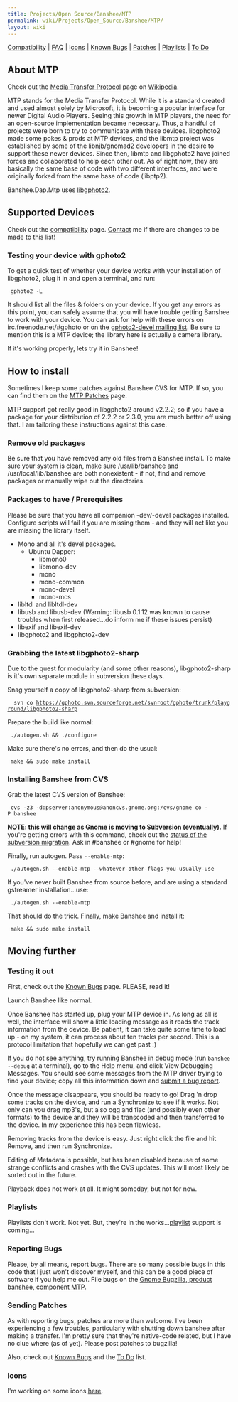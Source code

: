 ```yaml
---
title: Projects/Open Source/Banshee/MTP
permalink: wiki/Projects/Open_Source/Banshee/MTP/
layout: wiki
---
```


[Compatibility](/wiki/Projects/Open_Source/Banshee/MTP/Compatibility "wikilink")
| [FAQ](/wiki/Projects/Open_Source/Banshee/MTP/FAQ "wikilink") |
[Icons](/wiki/Projects/Open_Source/Banshee/MTP/Icons "wikilink") | [Known
Bugs](/wiki/Projects/Open_Source/Banshee/MTP/Known_Bugs "wikilink") |
[Patches](/wiki/Projects/Open_Source/Banshee/MTP/Patches "wikilink") |
[Playlists](/wiki/Projects/Open_Source/Banshee/MTP/Playlists "wikilink") | [To
Do](/wiki/Projects/Open_Source/Banshee/MTP/To_Do "wikilink")

About MTP
---------

Check out the [Media Transfer
Protocol](http://en.wikipedia.org/wiki/Media_Transfer_Protocol) page on
[Wikipedia](http://www.wikipedia.org).

MTP stands for the Media Transfer Protocol. While it is a standard
created and used almost solely by Microsoft, it is becoming a popular
interface for newer Digital Audio Players. Seeing this growth in MTP
players, the need for an open-source implementation became necessary.
Thus, a handful of projects were born to try to communicate with these
devices. libgphoto2 made some pokes & prods at MTP devices, and the
libmtp project was established by some of the libnjb/gnomad2 developers
in the desire to support these newer devices. Since then, libmtp and
libgphoto2 have joined forces and collaborated to help each other out.
As of right now, they are basically the same base of code with two
different interfaces, and were originally forked from the same base of
code (libptp2).

Banshee.Dap.Mtp uses [libgphoto2](http://www.gphoto.org).

Supported Devices
-----------------

Check out the
[compatibility](/wiki/Projects/Open_Source/Banshee/MTP/Compatibility "wikilink")
page. [Contact](/wiki/Contact "wikilink") me if there are changes to be made
to this list!

### Testing your device with gphoto2

To get a quick test of whether your device works with your installation
of libgphoto2, plug it in and open a terminal, and run:

` gphoto2 -L`

It should list all the files & folders on your device. If you get any
errors as this point, you can safely assume that you will have trouble
getting Banshee to work with your device. You can ask for help with
these errors on irc.freenode.net/\#gphoto or on the [gphoto2-devel
mailing list](http://sourceforge.net/mail/?group_id=8874). Be sure to
mention this is a MTP device; the library here is actually a camera
library.

If it's working properly, lets try it in Banshee!

How to install
--------------

Sometimes I keep some patches against Banshee CVS for MTP. If so, you
can find them on the [MTP
Patches](/wiki/Projects/Open_Source/Banshee/MTP/Patches "wikilink") page.

MTP support got really good in libgphoto2 around v2.2.2; so if you have
a package for your distribution of 2.2.2 or 2.3.0, you are much better
off using that. I am tailoring these instructions against this case.

### Remove old packages

Be sure that you have removed any old files from a Banshee install. To
make sure your system is clean, make sure /usr/lib/banshee and
/usr/local/lib/banshee are both nonexistent - if not, find and remove
packages or manually wipe out the directories.

### Packages to have / Prerequisites

Please be sure that you have all companion -dev/-devel packages
installed. Configure scripts will fail if you are missing them - and
they will act like you are missing the library itself.

-   Mono and all it's devel packages.
    -   Ubuntu Dapper:
        -   libmono0
        -   libmono-dev
        -   mono
        -   mono-common
        -   mono-devel
        -   mono-mcs
-   libltdl and libltdl-dev
-   libusb and libusb-dev (Warning: libusb 0.1.12 was known to cause
    troubles when first released...do inform me if these issues persist)
-   libexif and libexif-dev
-   libgphoto2 and libgphoto2-dev

### Grabbing the latest libgphoto2-sharp

Due to the quest for modularity (and some other reasons),
libgphoto2-sharp is it's own separate module in subversion these days.

Snag yourself a copy of libgphoto2-sharp from subversion:

`  svn co `[`https://gphoto.svn.sourceforge.net/svnroot/gphoto/trunk/playground/libgphoto2-sharp`](https://gphoto.svn.sourceforge.net/svnroot/gphoto/trunk/playground/libgphoto2-sharp)

Prepare the build like normal:

` ./autogen.sh && ./configure`

Make sure there's no errors, and then do the usual:

` make && sudo make install`

### Installing Banshee from CVS

Grab the latest CVS version of Banshee:

` cvs -z3 -d:pserver:anonymous@anoncvs.gnome.org:/cvs/gnome co -P banshee`

**NOTE: this will change as Gnome is moving to Subversion
(eventually).** If you're getting errors with this command, check out
the [status of the subversion
migration](http://live.gnome.org/Subversion). Ask in \#banshee or
\#gnome for help!

Finally, run autogen. Pass `--enable-mtp`:

` ./autogen.sh --enable-mtp --whatever-other-flags-you-usually-use`

If you've never built Banshee from source before, and are using a
standard gstreamer installation...use:

` ./autogen.sh --enable-mtp`

That should do the trick. Finally, make Banshee and install it:

` make && sudo make install`

Moving further
--------------

### Testing it out

First, check out the [Known
Bugs](/wiki/Projects/Open_Source/Banshee/MTP/Known_Bugs "wikilink") page.
PLEASE, read it!

Launch Banshee like normal.

Once Banshee has started up, plug your MTP device in. As long as all is
well, the interface will show a little loading message as it reads the
track information from the device. Be patient, it can take quite some
time to load up - on my system, it can process about ten tracks per
second. This is a protocol limitation that hopefully we can get past :)

If you do not see anything, try running Banshee in debug mode (run
`banshee --debug` at a terminal), go to the Help menu, and click View
Debugging Messages. You should see some messages from the MTP driver
trying to find your device; copy all this information down and [submit a
bug
report](http://bugzilla.gnome.org/enter_bug.cgi?product=banshee&component=MTP).

Once the message disappears, you should be ready to go! Drag 'n drop
some tracks on the device, and run a Synchronize to see if it works. Not
only can you drag mp3's, but also ogg and flac (and possibly even other
formats) to the device and they will be transcoded and then transferred
to the device. In my experience this has been flawless.

Removing tracks from the device is easy. Just right click the file and
hit Remove, and then run Synchronize.

Editing of Metadata is possible, but has been disabled because of some
strange conflicts and crashes with the CVS updates. This will most
likely be sorted out in the future.

Playback does not work at all. It might someday, but not for now.

### Playlists

Playlists don't work. Not yet. But, they're in the
works...[playlist](/wiki/Projects/Open_Source/Banshee/MTP/Playlists "wikilink")
support is coming...

### Reporting Bugs

Please, by all means, report bugs. There are so many possible bugs in
this code that I just won't discover myself, and this can be a good
piece of software if you help me out. File bugs on the [Gnome Bugzilla,
product banshee, component
MTP](http://bugzilla.gnome.org/enter_bug.cgi?product=banshee&component=MTP).

### Sending Patches

As with reporting bugs, patches are more than welcome. I've been
experiencing a few troubles, particularly with shutting down banshee
after making a transfer. I'm pretty sure that they're native-code
related, but I have no clue where (as of yet). Please post patches to
bugzilla!

Also, check out [Known
Bugs](/wiki/Projects/Open_Source/Banshee/MTP/Known_Bugs "wikilink") and the
[To Do](/wiki/Projects/Open_Source/Banshee/MTP/To_Do "wikilink") list.

### Icons

I'm working on some icons
[here](/wiki/Projects/Open_Source/Banshee/MTP/Icons "wikilink").
